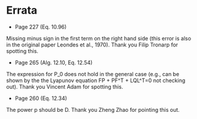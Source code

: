 # Errata

* Page 227 (Eq. 10.96)

Missing minus sign in the first term on the right hand side (this error is also in the original paper Leondes et al., 1970). Thank you Filip Tronarp for spotting this. 

* Page 265 (Alg. 12.10, Eq. 12.54)

The expression for P_0 does not hold in the general case (e.g., can be shown by the the Lyapunov equation FP + PF^T + LQL^T=0 not checking out). Thank you Vincent Adam for spotting this.

* Page 260 (Eq. 12.34)

The power p should be D. Thank you Zheng Zhao for pointing this out.
